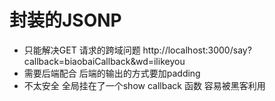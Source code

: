 # 封装的JSONP 

- 只能解决GET 请求的跨域问题 
    http://localhost:3000/say?callback=biaobaiCallback&wd=ilikeyou
- 需要后端配合
    后端的输出的方式要加padding
- 不太安全
    全局挂在了一个show callback 函数 容易被黑客利用